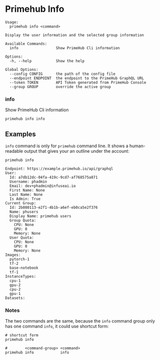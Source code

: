 
# Primehub Info

```
Usage: 
  primehub info <command>

Display the user information and the selected group information

Available Commands:
  info                 Show PrimeHub Cli information

Options:
  -h, --help           Show the help

Global Options:
  --config CONFIG      the path of the config file
  --endpoint ENDPOINT  the endpoint to the PrimeHub GraphQL URL
  --token TOKEN        API Token generated from PrimeHub Console
  --group GROUP        override the active group

```


### info

Show PrimeHub Cli information


```
primehub info info
```
 



 

## Examples

`info` command is only for `primehub` command line. It shows a human-readable output that gives your an outline under
the account:

```
primehub info
```

```
Endpoint: https://example.primehub.io/api/graphql
User:
  Id: a7db12dc-04fa-419c-9cd7-af768575a871
  Username: phadmin
  Email: dev+phadmin@infuseai.io
  First Name: None
  Last Name: None
  Is Admin: True
Current Group:
  Id: 2b080113-e2f1-4b1b-a6ef-eb0ca5e2f376
  Name: phusers
  Display Name: primehub users
  Group Quota:
    CPU: None
    GPU: 0
    Memory: None
  User Quota:
    CPU: None
    GPU: 0
    Memory: None
Images:
  pytorch-1
  tf-2
  base-notebook
  tf-1
InstanceTypes:
  cpu-1
  gpu-2
  cpu-2
  gpu-1
Datasets:
```

### Notes

The two commands are the same, because the `info` command group only has one command `info`, it could use shortcut form:

```
# shortcut form
primehub info
```

```
#        <command-group> <command>
primehub info            info
```
